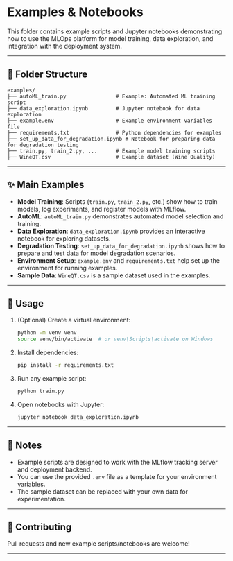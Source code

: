 # Examples & Notebooks

This folder contains example scripts and Jupyter notebooks demonstrating how to use the MLOps platform for model training, data exploration, and integration with the deployment system.

---

## 📁 Folder Structure

```
examples/
├── autoML_train.py                # Example: Automated ML training script
├── data_exploration.ipynb         # Jupyter notebook for data exploration
├── example.env                    # Example environment variables file
├── requirements.txt               # Python dependencies for examples
├── set_up_data_for_degradation.ipynb # Notebook for preparing data for degradation testing
├── train.py, train_2.py, ...      # Example model training scripts
├── WineQT.csv                     # Example dataset (Wine Quality)
```

---

## ✨ Main Examples

- **Model Training**: Scripts (`train.py`, `train_2.py`, etc.) show how to train models, log experiments, and register models with MLflow.
- **AutoML**: `autoML_train.py` demonstrates automated model selection and training.
- **Data Exploration**: `data_exploration.ipynb` provides an interactive notebook for exploring datasets.
- **Degradation Testing**: `set_up_data_for_degradation.ipynb` shows how to prepare and test data for model degradation scenarios.
- **Environment Setup**: `example.env` and `requirements.txt` help set up the environment for running examples.
- **Sample Data**: `WineQT.csv` is a sample dataset used in the examples.

---

## 🚀 Usage

1. (Optional) Create a virtual environment:
   ```bash
   python -m venv venv
   source venv/bin/activate  # or venv\Scripts\activate on Windows
   ```
2. Install dependencies:
   ```bash
   pip install -r requirements.txt
   ```
3. Run any example script:
   ```bash
   python train.py
   ```
4. Open notebooks with Jupyter:
   ```bash
   jupyter notebook data_exploration.ipynb
   ```

---

## 📝 Notes

- Example scripts are designed to work with the MLflow tracking server and deployment backend.
- You can use the provided `.env` file as a template for your environment variables.
- The sample dataset can be replaced with your own data for experimentation.

---

## 🤝 Contributing

Pull requests and new example scripts/notebooks are welcome!

---
